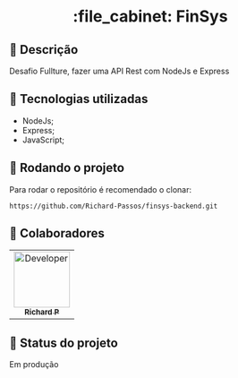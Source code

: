 <h1 align="center">:file_cabinet: FinSys</h1>

## :memo: Descrição

Desafio Fullture, fazer uma API Rest com NodeJs e Express

## :wrench: Tecnologias utilizadas

- NodeJs;
- Express;
- JavaScript;

## :rocket: Rodando o projeto

Para rodar o repositório é recomendado o clonar:

```
https://github.com/Richard-Passos/finsys-backend.git
```

## :handshake: Colaboradores

<table>
  <tr>
    <td align="center">
      <a href="https://github.com/Richard-Passos">
        <img src="https://img.freepik.com/vetores-premium/desenho-de-desenho-animado-de-um-programador_29937-8176.jpg" width="100px;" alt="Developer"/><br>
        <sub>
          <b>Richard P</b>
        </sub>
      </a>
    </td>
  </tr>
</table>

## :dart: Status do projeto

Em produção
